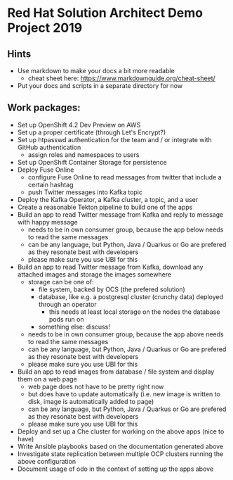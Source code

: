 # Red Hat Solution Architect Demo Project 2019 

## Hints
- Use markdown to make your docs a bit more readable
  - cheat sheet here: https://www.markdownguide.org/cheat-sheet/
- Put your docs and scripts in a separate directory for now

## Work packages:

- Set up OpenShift 4.2 Dev Preview on AWS
- Set up a proper certificate (through Let's Encrypt?)
- Set up htpasswd authentication for the team and / or integrate with GitHub authentication
  - assign roles and namespaces to users
- Set up OpenShift Container Storage for persistence
- Deploy Fuse Online
  - configure Fuse Online to read messages from twitter that include a certain hashtag
  - push Twitter messages into Kafka topic
- Deploy the Kafka Operator, a Kafka cluster, a topic, and a user
- Create a reasonable Tekton pipeline to build one of the apps
- Build an app to read Twitter message from Kafka and reply to message with happy message
    - needs to be in own consumer group, because the app below needs to read the same messages
    - can be any language, but Python, Java / Quarkus or Go are prefered as they resonate best with developers
    - please make sure you use UBI for this
- Build an app to read Twitter message from Kafka, download any attached images and storage the images somewhere
    - storage can be one of:
      - file system, backed by OCS (the prefered solution)
      - database, like e.g. a postgresql cluster (crunchy data) deployed through an operator
        - this needs at least local storage on the nodes the database pods run on
      - something else: discuss!
    - needs to be in own consumer group, because the app above needs to read the same messages
    - can be any language, but Python, Java / Quarkus or Go are prefered as they resonate best with developers
    - please make sure you use UBI for this
- Build an app to read images from database / file system and display them on a web page
   - web page does not have to be pretty right now
   - but does have to update automatically (i.e. new image is written to disk, image is automatically added to page)
   - can be any language, but Python, Java / Quarkus or Go are prefered as they resonate best with developers
   - please make sure you use UBI for this
- Deploy and set up a Che cluster for working on the above apps (nice to have)
- Write Ansible playbooks based on the documentation generated above
- Investigate state replication between multiple OCP clusters running the above configuration
- Document usage of odo in the context of setting up the apps above